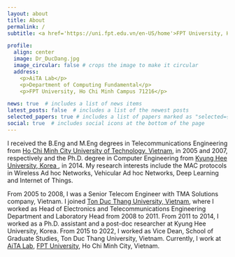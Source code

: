```yaml
---
layout: about
title: About
permalink: /
subtitle: <a href='https://uni.fpt.edu.vn/en-US/home'>FPT University, Ho Chi Minh Campus</a>.

profile:
  align: center
  image: Dr_DucDang.jpg
  image_circular: false # crops the image to make it circular
  address:
    <p>AiTA Lab</p>
    <p>Department of Computing Fundamental</p>
    <p>FPT University, Ho Chi Minh Campus 71216</p>    

news: true  # includes a list of news items
latest_posts: false  # includes a list of the newest posts
selected_papers: true # includes a list of papers marked as "selected={true}"
social: true  # includes social icons at the bottom of the page
---
```


I received the B.Eng and M.Eng degrees in Telecommunications Engineering from [Ho Chi Minh City University of Technology, Vietnam](https://hcmut.edu.vn/), in 2005 and 2007, respectively and the Ph.D. degree in Computer Engineering from <a href='https://khu.ac.kr'> Kyung Hee University, Korea </a>, in 2014. My research interests include the MAC protocols in Wireless Ad hoc Networks, Vehicular Ad hoc Networks, Deep Learning and Internet of Things.

From 2005 to 2008, I was a Senior Telecom Engineer with TMA Solutions company, Vietnam. I joined [Ton Duc Thang University, Vietnam](https://tdtu.edu.vn/), where I worked as Head of Electronics and Telecommunications Engineering Department and Laboratory Head from 2008 to 2011. From 2011 to 2014, I worked as a Ph.D. assistant and a post-doc researcher at Kyung Hee University, Korea. From 2015 to 2022, I worked as Vice Dean, School of Graduate Studies, Ton Duc Thang University, Vietnam. Currently, I work at [AiTA Lab](https://aita-lab.github.io/), [FPT University]((https://daihoc.fpt.edu.vn/en/)), Ho Chi Minh City, Vietnam. 